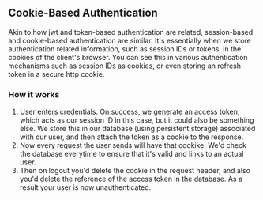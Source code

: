 ## Cookie-Based Authentication
Akin to how jwt and token-based authentication are related, session-based and cookie-based authentication are similar. It's essentially when we store authentication related information, such as session IDs or tokens, in the cookies of the client's browser. You can see this in various authentication mechanisms such as session IDs as cookies, or even storing an refresh token in a secure http cookie.

### How it works
1. User enters credentials. On success, we generate an access token, which acts as our session ID in this case, but it could also be something else. We store this in our database (using persistent storage) associated with our user, and then attach the token as a cookie to the response. 
2. Now every request the user sends will have that cookike. We'd check the database everytime to ensure that it's valid and links to an actual user. 
3. Then on logout you'd delete the cookie in the request header, and also you'd delete the reference of the access token in the database. As a result your user is now unauthenticated.